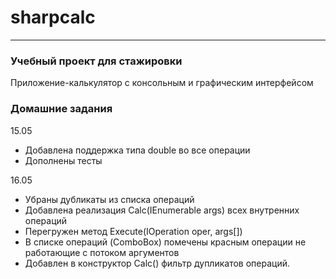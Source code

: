 # sharpcalc
-------------
### Учебный проект для стажировки

Приложение-калькулятор с консольным и графическим интерфейсом

### Домашние задания

15.05

- Добавлена поддержка типа double во все операции
- Дополнены тесты

16.05

- Убраны дубликаты из списка операций
- Добавлена реализация Calc(IEnumerable<object> args) всех внутренних операций 
- Перегружен метод Execute(IOperation oper, args[])
- В списке операций (ComboBox) помечены красным операции не работающие с потоком аргументов
- Добавлен в конструктор Calc() фильтр дупликатов операций.